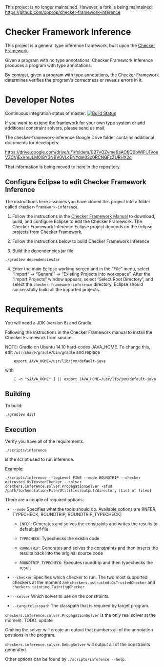This project is no longer maintained.
However, a fork is being maintained:  https://github.com/opprop/checker-framework-inference

Checker Framework Inference
===========================

This project is a general type inference framework,
built upon the [Checker Framework](https://checkerframework.org/).

Given a program with no type annotations, Checker Framework Inference produces a program with type annotations.

By contrast, given a program with type annotations, the Checker Framework determines verifies the program's correctness or reveals errors in it.


Developer Notes
===============

Continuous integration status of master:
[![Build Status](https://travis-ci.org/typetools/checker-framework-inference.png?branch=master)](https://travis-ci.org/typetools/checker-framework-inference)

If you want to extend the framework for your own type system or add
additional constraint solvers, please send us mail.

The checker-framework-inference Google Drive folder contains
additional documents for developers:

https://drive.google.com/drive/u/1/folders/0B7vOZvme6aAOfjQ0bWlFU1VoeVZCVjExVmJLM0lGY3NBV0VLcENYdm03c0RCNGFzZURHX2c

That information is being moved to here in the repository.


Configure Eclipse to edit Checker Framework Inference
------------

The instructions here assumes you have cloned this project into a folder called `checker-framework-inference`.

1) Follow the instructions in the [Checker Framework Manual](https://checkerframework.org/manual/#building-eclipse)
to download, build, and configure Eclipse to edit the Checker Framework. The Checker Framework Inference Eclipse
project depends on the eclipse projects from Checker Framework.

2) Follow the instructions below to build Checker Framework Inference

3) Build the dependencies jar file:

````
./gradlew dependenciesJar
````

4) Enter the main Eclipse working screen and in the “File” menu, select “Import” -> “General” -> “Existing Projects into workspace”.
After the “Import Projects” window appears, select “Select Root Directory”, and select the `checker-framework-inference` directory.
Eclipse should successfully build all the imported projects.

Requirements
===============

You will need a JDK (version 8) and Gradle.

Following the instructions in the Checker Framework manual to install the Checker Framework from source.

NOTE: Gradle on Ubuntu 14.10 hard-codes JAVA_HOME. To change this, edit
    `/usr/share/gradle/bin/gradle`
and replace

````
    export JAVA_HOME=/usr/lib/jvm/default-java
````

with

````
    [ -n "$JAVA_HOME" ] || export JAVA_HOME=/usr/lib/jvm/default-java
````


Building
--------

To build:

````
./gradlew dist
````


Execution
---------

Verify you have all of the requirements.

````
./scripts/inference
````

is the script used to run inference.

Example:

````
./scripts/inference --logLevel FINE --mode ROUNDTRIP --checker ostrusted.OsTrustedChecker --solver checkers.inference.solver.PropagationSolver -afud /path/to/Annotation/File/Utilities/output/directory [List of files]
````

There are a couple of required options:

* `--mode`
Specifies what the tools should do.
Available options are [INFER, TYPECHECK, ROUNDTRIP, ROUNDTRIP_TYPECHECK]

  * `INFER`:
    Generates and solves the constraints and writes the results to default.jaif file

  * `TYPECHECK`:
    Typechecks the existin code

  * `ROUNDTRIP`:
    Generates and solves the constraints and then inserts the results
    back into the original source code

  * `ROUNDTRIP_TYPECHECK`:
    Executes roundtrip and then typechecks the result

* `--checker`
Specifies which checker to run.
The two most supported checkers at the moment are
`checkers.ostrusted.OsTrustedChecker` and
`checkers.tainting.TaintingChecker`

* `--solver`
Which solver to use on the constraints.

* `--targetclasspath`
The classpath that is required by target program.

`checkers.inference.solver.PropagationSolver` is the only real solver
at the moment.
TODO: update

Omiting the solver will create an output that numbers all of the
annotation positions in the program.

`checkers.inference.solver.DebugSolver` will output all of the
constraints generated.


Other options can be found by `./scripts/inference --help`.


